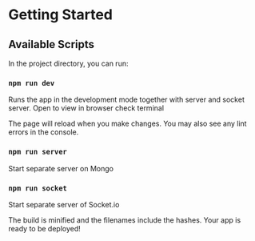 # Getting Started   

## Available Scripts
In the project directory, you can run:

### `npm run dev`
Runs the app in the development mode together with server and socket server.
Open to view in browser check terminal

The page will reload when you make changes.
You may also see any lint errors in the console.

### `npm run server`
Start separate server on Mongo

### `npm run socket`
Start separate server of Socket.io

The build is minified and the filenames include the hashes.
Your app is ready to be deployed!
